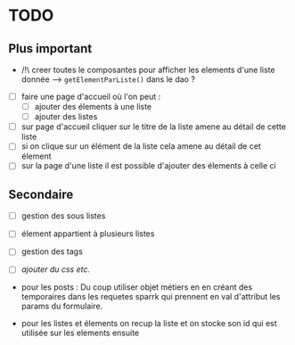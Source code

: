 # TODO

## Plus important 

- /!\ creer toutes le composantes pour afficher les elements d'une liste donnée --> `getElementParListe()` dans le dao ?
- [ ] faire une page d'accueil où l'on peut :
	- [ ] ajouter des élements à une liste
	- [ ] ajouter des listes
- [ ] sur page d'accueil cliquer sur le titre de la liste amene au détail de cette liste
- [ ] si on clique sur un élément de la liste cela amene au détail de cet élement
- [ ] sur la page d'une liste il est possible d'ajouter des élements à celle ci

## Secondaire

- [ ] gestion des sous listes
- [ ] élement appartient à plusieurs listes
- [ ] gestion des tags 
- [ ] *ajouter du css etc.*



- pour les posts : Du coup utiliser objet métiers en en créant des temporaires dans les requetes sparrk qui prennent en val d'attribut les params du formulaire.

- pour les listes et élements on recup la liste et on stocke son id qui est utilisée sur les elements ensuite